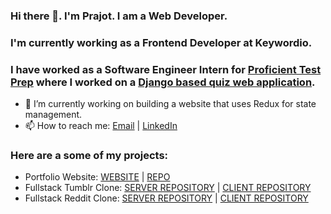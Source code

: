 ### Hi there 👋. I'm Prajot. I am a Web Developer.

### I'm currently working as a Frontend Developer at Keywordio.

### I have worked as a Software Engineer Intern for [Proficient Test Prep](https://www.proficienttestprep.com) where I worked on a [Django based quiz web application](https://quizly.proficienttestprep.com/).

- 🔭 I’m currently working on building a website that uses Redux for state management.
- 📫 How to reach me: [Email](mailto:prajotsurey@gmail.com) | [LinkedIn](https://www.linkedin.com/in/prajotsurey/)

### Here are a some of my projects: 
* Portfolio Website: [WEBSITE](https://www.prajot.dev/) | [REPO](https://github.com/prajotsurey/portfolio)
* Fullstack Tumblr Clone: [SERVER REPOSITORY](https://github.com/prajotsurey/tumblr-clone-server) | [CLIENT REPOSITORY](https://github.com/prajotsurey/tumblr-clone-client)
* Fullstack Reddit Clone: [SERVER REPOSITORY](https://github.com/prajotsurey/reddit-server) | [CLIENT REPOSITORY](https://github.com/prajotsurey/reddit-client)

